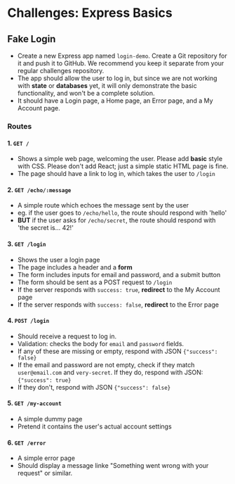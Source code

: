 # Challenges: Express Basics

## Fake Login

- Create a new Express app named `login-demo`. Create a Git repository for it and push it to GitHub. We recommend you keep it separate from your regular challenges repository.
- The app should allow the user to log in, but since we are not working with **state** or **databases** yet, it will only demonstrate the basic functionality, and won't be a complete solution.
- It should have a Login page, a Home page, an Error page, and a My Account page.

### Routes

#### 1. `GET /`

- Shows a simple web page, welcoming the user. Please add **basic** style with CSS. Please don't add React; just a simple static HTML page is fine.
- The page should have a link to log in, which takes the user to `/login`

#### 2. `GET /echo/:message`

- A simple route which echoes the message sent by the user
- eg. if the user goes to `/echo/hello`, the route should respond with 'hello'
- **BUT** if the user asks for `/echo/secret`, the route should respond with 'the secret is... 42!'

#### 3. `GET /login`

- Shows the user a login page
- The page includes a header and a **form**
- The form includes inputs for email and password, and a submit button
- The form should be sent as a POST request to `/login`
- If the server responds with `success: true`, **redirect** to the My Account page
- If the server responds with `success: false`, **redirect** to the Error page

#### 4. `POST /login`

- Should receive a request to log in.
- Validation: checks the body for `email` and `password` fields.
- If any of these are missing or empty, respond with JSON `{"success": false}`
- If the email and password are not empty, check if they match `user@email.com` and `very-secret`. If they do, respond with JSON: `{"success": true}`
- If they don't, respond with JSON `{"success": false}`

#### 5. `GET /my-account`

- A simple dummy page
- Pretend it contains the user's actual account settings

#### 6. `GET /error`

- A simple error page
- Should display a message linke "Something went wrong with your request" or similar.
